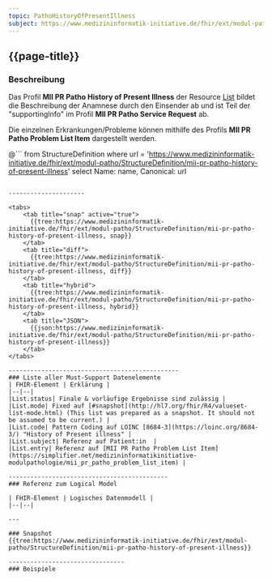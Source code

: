 ```yaml
---
topic: PathoHistoryOfPresentIllness
subject: https://www.medizininformatik-initiative.de/fhir/ext/modul-patho/StructureDefinition/mii-pr-patho-history-of-present-illness
---
```


## {{page-title}}

### Beschreibung

Das Profil **MII PR Patho History of Present Illness** der Resource [List](http://hl7.org/fhir/R4/list.html) bildet die Beschreibung der Anamnese durch den Einsender ab und ist Teil der "supportingInfo" im Profil **MII PR Patho Service Request** ab. 

Die einzelnen Erkrankungen/Probleme können mithilfe des Profils **MII PR Patho Problem List Item** dargestellt werden.  

@```
from StructureDefinition where url = 'https://www.medizininformatik-initiative.de/fhir/ext/modul-patho/StructureDefinition/mii-pr-patho-history-of-present-illness' select Name: name, Canonical: url
```

---------------------

<tabs>
    <tab title="snap" active="true">
      {{tree:https://www.medizininformatik-initiative.de/fhir/ext/modul-patho/StructureDefinition/mii-pr-patho-history-of-present-illness, snap}}
    </tab>
    <tab title="diff">
      {{tree:https://www.medizininformatik-initiative.de/fhir/ext/modul-patho/StructureDefinition/mii-pr-patho-history-of-present-illness, diff}}
    </tab>
    <tab title="hybrid">
      {{tree:https://www.medizininformatik-initiative.de/fhir/ext/modul-patho/StructureDefinition/mii-pr-patho-history-of-present-illness, hybrid}}
    </tab>
    <tab title="JSON">
      {{json:https://www.medizininformatik-initiative.de/fhir/ext/modul-patho/StructureDefinition/mii-pr-patho-history-of-present-illness}}
    </tab>
</tabs>

-----------------------------------------------
### Liste aller Must-Support Datenelemente
| FHIR-Element | Erklärung |
|--|--|
|List.status| Finale & vorläufige Ergebnisse sind zulässig |
|List.mode| Fixed auf [#snapshot](http://hl7.org/fhir/R4/valueset-list-mode.html) (This list was prepared as a snapshot. It should not be assumed to be current.) |
|List.code| Pattern Coding auf LOINC [8684-3](https://loinc.org/8684-3/) "History of Present illness" |
|List.subject| Referenz auf Patient:in  |
|List.entry| Referenz auf [MII PR Patho Problem List Item](https://simplifier.net/medizininformatikinitiative-modulpathologie/mii_pr_patho_problem_list_item) |

--------------------------------------------
### Referenz zum Logical Model

| FHIR-Element | Logisches Datenmodell |
|--|--|

---

### Snapshot
{{tree:https://www.medizininformatik-initiative.de/fhir/ext/modul-patho/StructureDefinition/mii-pr-patho-history-of-present-illness}}

--------------------------------
### Beispiele